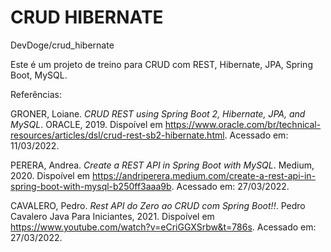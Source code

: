 # CRUD HIBERNATE
DevDoge/crud_hibernate 

Este é um projeto de treino para CRUD com REST, Hibernate, JPA, Spring Boot, MySQL.

Referências:

GRONER, Loiane. _CRUD REST using Spring Boot 2, Hibernate, JPA, and MySQL_. ORACLE, 2019. Dispoível em <https://www.oracle.com/br/technical-resources/articles/dsl/crud-rest-sb2-hibernate.html>. Acessado em: 11/03/2022.

PERERA, Andrea. _Create a REST API in Spring Boot with MySQL_. Medium, 2020. Dispoível em <https://andriperera.medium.com/create-a-rest-api-in-spring-boot-with-mysql-b250ff3aaa9b>. Acessado em: 27/03/2022.

CAVALERO, Pedro. _Rest API do Zero ao CRUD com Spring Boot!!_. Pedro Cavalero Java Para Iniciantes, 2021. Dispoível em <https://www.youtube.com/watch?v=eCriGGXSrbw&t=786s>. Acessado em: 27/03/2022.

